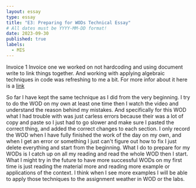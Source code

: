 ```yaml
---
layout: essay
type: essay
title: "E3: Preparing for WODs Technical Essay"
# All dates must be YYYY-MM-DD format!
date: 2023-09-30
published: true
labels:
  - MIS
---
```


Invoice 1
Invoice one we worked on not hardcoding and using document write to link things together. And working with applying algebraic techniques in code was refreshing to me a bit. For more infor about it here is a [link](https://dport96.github.io/ITM352/morea/060.expressions-operators/experience-invoice1.html) 

So far I have kept the same technique as I did from the very beginning. I try to do the WOD on my own at least one time then I watch the video and understand the reason behind my mistakes. And specifically for this WOD what I had trouble with was just carless errors because their was a lot of copy and paste so I just had to go slower and make sure I pasted the correct thing, and added the correct changes to each section. I only record the WOD when I have fully finished the work of the day on my own, and when I get an error or something I just can't figure out how to fix I just delete everything and start from the beginning. What I do to prepare for my WODs is I catch up on all my reading and read the whole WOD then I start. What I might try in the future to have more successful WODs on my first time is just reading the material more and reading more example or applications of the context. I think when I see more examples I will be able to apply those techniques to the assignment weather in WOD or the labs. 


 

